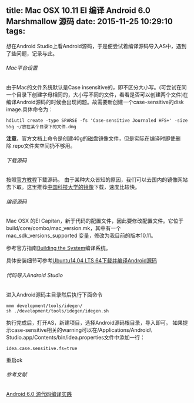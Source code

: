 title: Mac OSX 10.11 EI 编译 Android 6.0 Marshmallow 源码
date: 2015-11-25 10:29:10
tags:
---

想在Android Studio上看Android源码，于是便尝试着编译源码导入AS中，遇到了些问题，记录与此。

###### Mac平台设置
由于Mac的文件系统默认是Case insensitive的，即不区分大小写。(可尝试在同一个目录下创建字母相同的，大小写不同的文件，看看是否可以创建两个文件)在编译Android源码的时候会出现问题。故需要新创建一个case-sensitive的disk image.具体命令为：
```
hdiutil create -type SPARSE -fs 'Case-sensitive Journaled HFS+' -size 55g ~/放在某个目录下的文件.dmg
```
**注意**，官方文档上命令是创建40g的磁盘镜像文件，但是实际在编译时即使删除.repo文件夹空间扔不够用。

<!-- more -->

###### 下载源码
按照[官方教程](https://source.android.com/source/downloading.html)下载源码。
由于某种大众皆知的原因，我们可以去国内的镜像网站去下取。这里推荐[中国科技大学的镜像](https://lug.ustc.edu.cn/wiki/mirrors/help/aosp)下载，速度比较快。

###### 编译源码
Mac OSX 的EI Capitan，新于代码的配置文件，因此要修改配置文件。它位于build/core/combo/mac_version.mk，其中有一个 mac_sdk_versions_supported 变量，修改为我目前的版本10.11。

参考官方指南[Building the System](https://source.android.com/source/building.html)编译系统。


具体安装细节可参考[Ubuntu14.04 LTS 64下载并编译Android源码](http://wjk20120522.github.io/2015/01/26/Ubuntu14.04%20LTS%2064%E4%B8%8B%E8%BD%BD%E5%B9%B6%E7%BC%96%E8%AF%91Android%E6%BA%90%E7%A0%81/)

###### 代码导入Android Studio
进入Android源码主目录然后执行下面命令
```
mmm development/tools/idegen/
sh ./development/tools/idegen/idegen.sh
```
执行完成后，打开AS，新建项目，选择Android源码根目录，导入即可。
如果提示case-sensitive相关的warning可以在/Applications/Android\ Studio.app/Contents/bin/idea.properties文件中添加一行：
```
idea.case.sensitive.fs=true
```
重启ok


###### 参考文献
[Android 6.0 源代码编译实践](http://www.iteye.com/news/31146)



